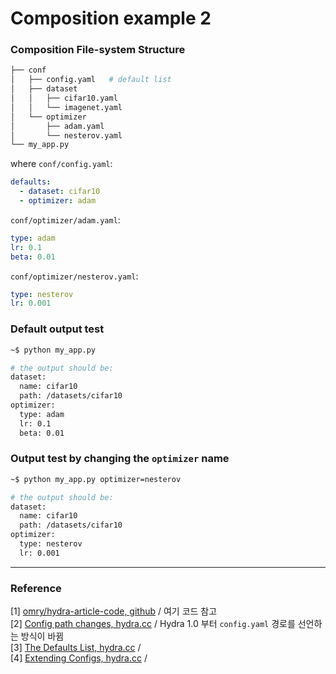 # Composition example 2

### Composition File-system Structure 

```bash
├── conf
│   ├── config.yaml   # default list 
│   ├── dataset
│   │   ├── cifar10.yaml
│   │   └── imagenet.yaml
│   └── optimizer
│       ├── adam.yaml
│       └── nesterov.yaml
└── my_app.py
```

where `conf/config.yaml`: 

```yaml
defaults:
  - dataset: cifar10
  - optimizer: adam
```

`conf/optimizer/adam.yaml`:

```yaml
type: adam
lr: 0.1
beta: 0.01
```

`conf/optimizer/nesterov.yaml`:

```yaml
type: nesterov
lr: 0.001
```



### Default output test 

```bash
~$ python my_app.py 

# the output should be: 
dataset:
  name: cifar10
  path: /datasets/cifar10
optimizer:
  type: adam
  lr: 0.1
  beta: 0.01
```



### Output test by changing the `optimizer` name 

```bash
~$ python my_app.py optimizer=nesterov

# the output should be: 
dataset:
  name: cifar10
  path: /datasets/cifar10
optimizer:
  type: nesterov
  lr: 0.001
```

***

### Reference 

[1] [omry/hydra-article-code, github](https://github.com/omry/hydra-article-code/tree/master/composition2 ) / 여기 코드 참고 <br/>
[2] [Config path changes, hydra.cc](https://github.com/omry/hydra-article-code/tree/master/composition)  / Hydra 1.0 부터 `config.yaml` 경로를 선언하는 방식이 바뀜 <br/>
[3] [The Defaults List, hydra.cc](https://hydra.cc/docs/next/advanced/defaults_list/) /  <br/>
[4] [Extending Configs, hydra.cc](https://hydra.cc/docs/next/patterns/extending_configs) / 

